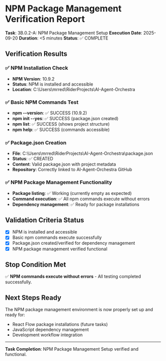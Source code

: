 # NPM Package Management Verification Report

**Task**: 3B.0.2-A: NPM Package Management Setup
**Execution Date**: 2025-09-20
**Duration**: <5 minutes
**Status**: ✅ COMPLETE

## Verification Results

### ✅ NPM Installation Check
- **NPM Version**: 10.9.2
- **Status**: NPM is installed and accessible
- **Location**: C:\Users\mrred\RiderProjects\AI-Agent-Orchestra

### ✅ Basic NPM Commands Test
- **npm --version**: ✅ SUCCESS (10.9.2)
- **npm init --yes**: ✅ SUCCESS (package.json created)
- **npm list**: ✅ SUCCESS (shows project structure)
- **npm help**: ✅ SUCCESS (commands accessible)

### ✅ Package.json Creation
- **File**: C:\Users\mrred\RiderProjects\AI-Agent-Orchestra\package.json
- **Status**: ✅ CREATED
- **Content**: Valid package.json with project metadata
- **Repository**: Correctly linked to AI-Agent-Orchestra GitHub

### ✅ NPM Package Management Functionality
- **Package listing**: ✅ Working (currently empty as expected)
- **Command execution**: ✅ All npm commands execute without errors
- **Dependency management**: ✅ Ready for package installations

## Validation Criteria Status

- [x] NPM is installed and accessible
- [x] Basic npm commands execute successfully
- [x] Package.json created/verified for dependency management
- [x] NPM package management verified functional

## Stop Condition Met
✅ **NPM commands execute without errors** - All testing completed successfully.

## Next Steps Ready
The NPM package management environment is now properly set up and ready for:
- React Flow package installations (future tasks)
- JavaScript dependency management
- Development workflow integration

---
**Task Completion**: NPM Package Management Setup verified and functional.